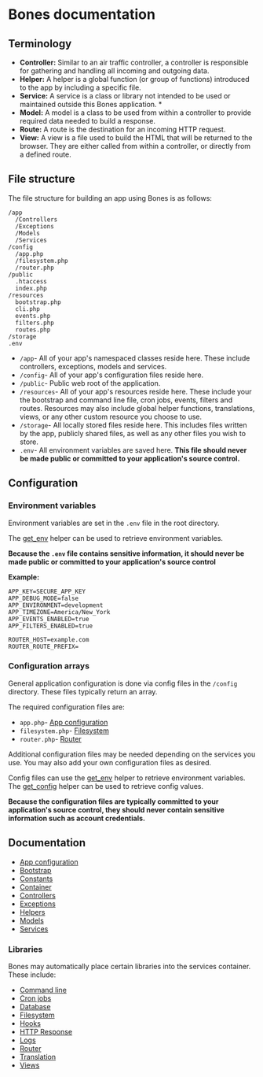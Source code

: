 # Bones documentation

## Terminology

- **Controller:** Similar to an air traffic controller, a controller is responsible for gathering and handling all incoming and outgoing
data.
- **Helper:** A helper is a global function (or group of functions) introduced to the app by including a specific file.
- **Service:** A service is a class or library not intended to be used or maintained outside this Bones application. *
- **Model:** A model is a class to be used from within a controller to provide required data needed to build a response.
- **Route:** A route is the destination for an incoming HTTP request.
- **View:** A view is a file used to build the HTML that will be returned to the browser. They are either called from within a controller, or directly from a defined route.

## File structure

The file structure for building an app using Bones is as follows:

```
/app
  /Controllers
  /Exceptions
  /Models
  /Services
/config
  /app.php
  /filesystem.php
  /router.php
/public
  .htaccess
  index.php
/resources
  bootstrap.php
  cli.php
  events.php
  filters.php
  routes.php
/storage
.env
```

- `/app`- All of your app's namespaced classes reside here. These include controllers, exceptions, models and services.
- `/config`- All of your app's configuration files reside here.
- `/public`- Public web root of the application. 
- `/resources`- All of your app's resources reside here. These include your the bootstrap and command line file, cron jobs, events, filters and routes. Resources may also include global helper functions, translations, views, or any other custom resource you choose to use.
- `/storage`- All locally stored files reside here. This includes files written by the app, publicly shared files, as well as any other files you wish to store. 
- `.env`- All environment variables are saved here. **This file should never be made public or committed to your application's source control.**

## Configuration

### Environment variables

Environment variables are set in the `.env` file in the root directory. 

The [get_env](helpers.md#get_env) helper can be used to retrieve environment variables.

**Because the `.env` file contains sensitive information, 
it should never be made public or committed to your application's source control**

**Example:**

```
APP_KEY=SECURE_APP_KEY
APP_DEBUG_MODE=false
APP_ENVIRONMENT=development
APP_TIMEZONE=America/New_York
APP_EVENTS_ENABLED=true
APP_FILTERS_ENABLED=true

ROUTER_HOST=example.com
ROUTER_ROUTE_PREFIX=
```

### Configuration arrays

General application configuration is done via config files in the `/config` directory.
These files typically return an array.

The required configuration files are:
 
- `app.php`- [App configuration](app.md)
- `filesystem.php`- [Filesystem](libraries/filesystem.md)
- `router.php`- [Router](libraries/router.md)

Additional configuration files may be needed depending on the services you use.
You may also add your own configuration files as desired.

Config files can use the [get_env](helpers.md#get_env) helper to retrieve environment variables.
The [get_config](helpers.md#get_config) helper can be used to retrieve config values.

**Because the configuration files are typically committed to your application's source control, they should never contain sensitive information such as account credentials.**

## Documentation

- [App configuration](app.md)
- [Bootstrap](bootstrap.md)
- [Constants](constants.md)
- [Container](container.md)
- [Controllers](controllers.md)
- [Exceptions](exceptions.md)
- [Helpers](helpers.md)
- [Models](models.md)
- [Services](services.md)

### Libraries

Bones may automatically place certain libraries into the services container.
These include:

- [Command line](libraries/cli.md)
- [Cron jobs](libraries/cron.md)
- [Database](libraries/database.md)
- [Filesystem](libraries/filesystem.md)
- [Hooks](libraries/hooks.md)
- [HTTP Response](libraries/http-response.md)
- [Logs](libraries/logs.md)
- [Router](libraries/router.md)
- [Translation](libraries/translation.md)
- [Views](libraries/views.md)